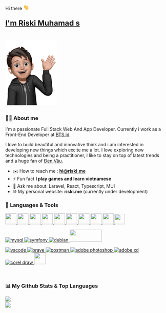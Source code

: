 <p style="margin-bottom: 0px">Hi there <img src="assets/wave.gif" width="18px"></p>
<p style="font-size: 1.45rem"><strong><a href="https://github.com/hiriski">I'm Riski Muhamad s</strong></a></p>

<h1><img width="160" height="204" src="assets/my-mac-emoji.png"/></h1>

### 🙋‍♂️ About me

<p>
I'm a passionate Full Stack Web And App Developer. Currently i work as a Front-End Developer at <a href="https://www.bts.id/">BTS.id</a>.</p>
<p>
I love to build beautiful and innovative think and i am interested in developing new things which excite me a lot. I love exploring new technologies and being a practitioner, I like to stay on top of latest trends and a huge fan of <a href="https://www.youtube.com/channel/UCWu91J5KWEj1bQhCBuGeJxw">Đen Vâu</a>.</p>

- ✉️ How to reach me : **hi@riski.me**
- ⚡ Fun fact **I play games and learn vietnamese**
- 💬 Ask me about: Laravel, React, Typescript, MUI
- 🌐 My personal website: **riski.me** (currently under development)

### 🚀 Languages & Tools

<p align="left"> 
    <a href="https://www.typescriptlang.org/" target="_blank">
      <img height="34" width="34" src="https://img.icons8.com/color/48/000000/typescript.png"/>
    </a>
    <a href="https://developer.mozilla.org/en-US/docs/Web/JavaScript" target="_blank">
      <img height="34" width="34" src="https://img.icons8.com/color/48/000000/javascript.png"/>
    </a> 
    <a href="https://reactjs.org/" target="_blank">
      <img height="34" width="34" src="https://img.icons8.com/color/48/000000/react-native.png"/
    </a>
    <a href="https://wikipedia.org/wiki/HTML" target="_blank">
      <img height="34" width="34"src="https://img.icons8.com/color/48/000000/html-5.png"/>
    </a> 
    <a href="https://wikipedia.org/wiki/CSS#CSS_3" target="_blank">
      <img height="34" width="34" src="https://img.icons8.com/color/48/000000/css3.png"/>
    </a> 
    <a href="https://getbootstrap.com" target="_blank">
      <img height="34" width="34" src="https://img.icons8.com/color/48/000000/bootstrap.png"/>
    </a> 
    <a href="https://nextjs.org/" target="_blank">
      <img height="34" width="34" src="https://img.icons8.com/color/48/000000/nextjs.png"/>
    </a>
    <a href="https://mui.com/" target="_blank">
      <img height="34" width="34" src="https://img.icons8.com/color/48/000000/material-ui.png"/>
    </a>
    <a href="https://firebase.google.com/" target="_blank">
      <img height="34" width="34" src="https://img.icons8.com/color/48/000000/firebase.png"/>
    </a>
    <a href="https://redux.js.org" target="_blank">
      <img height="32" width="32" src="https://img.icons8.com/color/48/000000/redux.png"/> 
    </a>
</p>

<p align="left">
    <a href="https://www.mysql.com/" target="_blank">
      <img height="40" width="40" src="https://img.icons8.com/color/48/000000/mysql.png" alt="mysql"/>
    </a>
    <a href="https://symfony.com/" target="_blank">
      <img height="34" width="34" src="https://img.icons8.com/color/48/000000/symfony.png" alt="symfony"/>
    </a>
    <a href="https://www.debian.org/index.id.html" target="_blank">
      <img height="34" width="34" src="https://img.icons8.com/color/48/000000/debian.png" alt="debian"/>
    </a>
    <a href="https://laravel.com/" target="_blank">
      <img height="38" width="100" src="https://raw.githubusercontent.com/laravel/art/master/logo-lockup/5%20SVG/2%20CMYK/1%20Full%20Color/laravel-logolockup-cmyk-red.svg"/>
    </a>
</p>

<p align="left">
    <a href="https://code.visualstudio.com/" target="_blank">
      <img height="34" width="34" src="https://img.icons8.com/fluency/100/visual-studio-code-2019.png" alt="vscode"/>
    </a>
    <a href="https://brave.com/" target="_blank">
      <img height="34" width="34" src="https://cdn.icon-icons.com/icons2/2552/PNG/512/brave_browser_logo_icon_153013.png" alt="brave"/>
    </a>
    <a href="https://postman.com" target="_blank">
      <img height="32" width="32" src="https://www.vectorlogo.zone/logos/getpostman/getpostman-icon.svg" alt="postman"/>
    </a>
    <a href="https://www.adobe.com/id_id/products/photoshop.html" target="_blank">
      <img height="34" width="34" src="https://img.icons8.com/color/48/000000/adobe-photoshop.png" alt="adobe photoshop"/>
    </a>
    <a href="https://helpx.adobe.com/xd/get-started.html" target="_blank">
      <img height="34" width="34" src="https://img.icons8.com/color/48/000000/adobe-xd.png" alt="adobe xd"/>
    </a>
    <a href="https://www.coreldraw.com/en/" target="_blank">
      <img height="34" width="34" src="https://img.icons8.com/fluency/100/coreldraw-2021.png" alt="corel draw"/>
    </a>
    <a href="https://git-scm.com/" target="_blank">
      <img height="36" width="36" src="https://img.icons8.com/color/48/000000/git.png"/>
    </a>
</p>

<br/>

### 📊 My Github Stats & Top Languages

<div>
   <a href="https://github.com/hiriski">
   <img src="https://github-readme-stats.vercel.app/api?username=hiriski&hide=prs&count_private=true&show_icons=true&theme=transparent&include_all_commits=true&count_private=true&icon_color=fda105&border_radius=3"/>
   <br />
   <img src="https://github-readme-stats.vercel.app/api/top-langs/?username=hiriski&layout=compact&border_radius=3"/>
</div>
<br/>
<br/>
